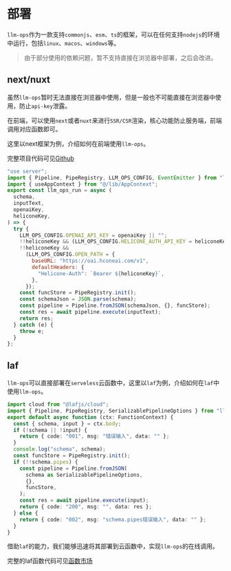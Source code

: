# 部署

`llm-ops`作为一款支持`commonjs`、`esm`、`ts`的框架，可以在任何支持`nodejs`的环境中运行，包括`linux`、`macos`、`windows`等。

> 由于部分使用的依赖问题，暂不支持直接在浏览器中部署，之后会改进。

## next/nuxt

虽然`llm-ops`暂时无法直接在浏览器中使用，但是一般也不可能直接在浏览器中使用，防止`api-key`泄露。

在前端，可以使用`next`或者`nuxt`来进行`SSR/CSR`渲染，核心功能防止服务端，前端调用对应函数即可。

这里以next框架为例，介绍如何在前端使用`llm-ops`。

完整项目代码可见[Github](https://github.com/MarleneJiang/llm-ops-preview)

```js
"use server";
import { Pipeline, PipeRegistry, LLM_OPS_CONFIG, EventEmitter } from "llm-ops";
import { useAppContext } from "@/lib/AppContext";
export const llm_ops_run = async (
  schema,
  inputText,
  openaiKey,
  heliconeKey,
) => {
  try {
    LLM_OPS_CONFIG.OPENAI_API_KEY = openaiKey || "";
    !!heliconeKey && (LLM_OPS_CONFIG.HELICONE_AUTH_API_KEY = heliconeKey);
    !!heliconeKey &&
      (LLM_OPS_CONFIG.OPEN_PATH = {
        baseURL: "https://oai.hconeai.com/v1",
        defaultHeaders: {
          "Helicone-Auth": `Bearer ${heliconeKey}`,
        },
      });
    const funcStore = PipeRegistry.init();
    const schemaJson = JSON.parse(schema);
    const pipeline = Pipeline.fromJSON(schemaJson, {}, funcStore);
    const res = await pipeline.execute(inputText);
    return res;
  } catch (e) {
    throw e;
  }
};
```

## laf

`llm-ops`可以直接部署在`serveless`云函数中，这里以`laf`为例，介绍如何在`laf`中使用`llm-ops`。

```ts
import cloud from "@lafjs/cloud";
import { Pipeline, PipeRegistry, SerializablePipelineOptions } from "llm-ops";
export default async function (ctx: FunctionContext) {
  const { schema, input } = ctx.body;
  if (!schema || !input) {
    return { code: "001", msg: "错误输入", data: "" };
  }
  console.log("schema", schema);
  const funcStore = PipeRegistry.init();
  if (!!schema.pipes) {
    const pipeline = Pipeline.fromJSON(
      schema as SerializablePipelineOptions,
      {},
      funcStore,
    );
    const res = await pipeline.execute(input);
    return { code: "200", msg: "", data: res };
  } else {
    return { code: "002", msg: "schema.pipes错误输入", data: "" };
  }
}
```

借助`laf`的能力，我们能够迅速将其部署到云函数中，实现`llm-ops`的在线调用。

完整的laf函数代码可见[函数市场](https://laf.run/market/templates/6517c102d2f60c23eb96807d)
